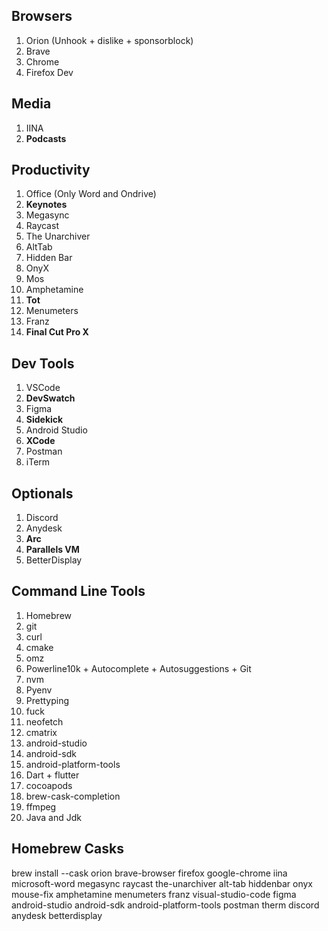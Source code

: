 Browsers
--------
1. Orion (Unhook + dislike + sponsorblock)
2. Brave
3. Chrome
4. Firefox Dev

Media
-----
1. IINA
2. **Podcasts**

Productivity
------------
1. Office (Only Word and Ondrive)
2. **Keynotes**
3. Megasync
4. Raycast
5. The Unarchiver
6. AltTab
7. Hidden Bar
8. OnyX
9. Mos
10. Amphetamine
11. **Tot**
12. Menumeters
13. Franz
14. **Final Cut Pro X**

Dev Tools
---------
1. VSCode
2. **DevSwatch**
3. Figma
4. **Sidekick**
5. Android Studio
6. **XCode**
7. Postman
8. iTerm

Optionals
---------
1. Discord
2. Anydesk
3. **Arc**
4. **Parallels VM**
5. BetterDisplay

Command Line Tools
------------------
1. Homebrew
2. git
3. curl
4. cmake
5. omz
6. Powerline10k + Autocomplete + Autosuggestions + Git
7. nvm
8. Pyenv
9. Prettyping
10. fuck
11. neofetch
12. cmatrix
13. android-studio
14. android-sdk
15. android-platform-tools
16. Dart + flutter
17. cocoapods
18. brew-cask-completion
19. ffmpeg
20. Java and Jdk

Homebrew Casks
--------------
brew install --cask orion brave-browser firefox google-chrome iina microsoft-word megasync raycast the-unarchiver alt-tab hiddenbar onyx mouse-fix amphetamine menumeters franz visual-studio-code figma android-studio android-sdk android-platform-tools postman therm discord anydesk betterdisplay
